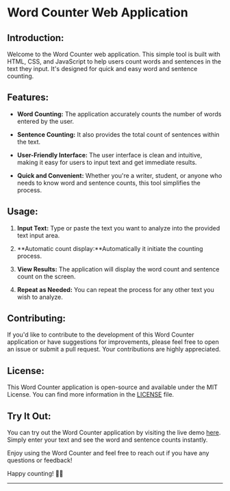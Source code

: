 # Word Counter Web Application

## Introduction:

Welcome to the Word Counter web application. This simple tool is built with HTML, CSS, and JavaScript to help users count words and sentences in the text they input. It's designed for quick and easy word and sentence counting.

## Features:

- **Word Counting:** The application accurately counts the number of words entered by the user.

- **Sentence Counting:** It also provides the total count of sentences within the text.

- **User-Friendly Interface:** The user interface is clean and intuitive, making it easy for users to input text and get immediate results.

- **Quick and Convenient:** Whether you're a writer, student, or anyone who needs to know word and sentence counts, this tool simplifies the process.

## Usage:

1. **Input Text:** Type or paste the text you want to analyze into the provided text input area.

2. **Automatic count display:**Automatically it initiate the counting process.

3. **View Results:** The application will display the word count and sentence count on the screen.

4. **Repeat as Needed:** You can repeat the process for any other text you wish to analyze.

## Contributing:

If you'd like to contribute to the development of this Word Counter application or have suggestions for improvements, please feel free to open an issue or submit a pull request. Your contributions are highly appreciated.

## License:

This Word Counter application is open-source and available under the MIT License. You can find more information in the [LICENSE](LICENSE) file.

## Try It Out:

You can try out the Word Counter application by visiting the live demo [here](#). Simply enter your text and see the word and sentence counts instantly.

Enjoy using the Word Counter and feel free to reach out if you have any questions or feedback!

Happy counting! 📝✨

---
